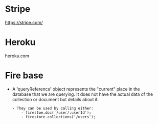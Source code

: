 # Stripe
https://stripe.com/

# Heroku
heroku.com

# Fire base
* A 'queryReference' object represents the "current" place in the database that we are querying. It does not have the actual data of the collection or document but details about it. 
    
      - They can be used by calling either:
          - firestoe.doc('/user/:userId');
          - firestore.collections('/users');  
